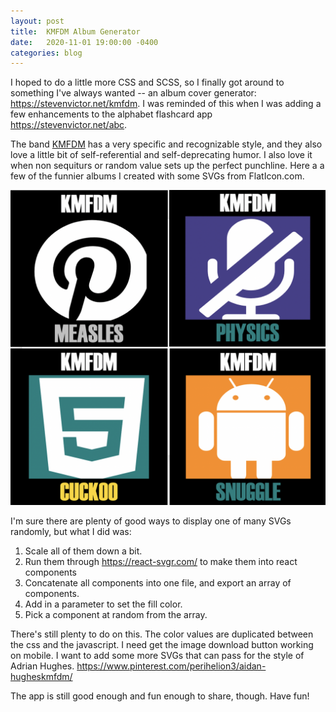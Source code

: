 ```yaml
---
layout: post
title:  KMFDM Album Generator
date:   2020-11-01 19:00:00 -0400
categories: blog
---
```


I hoped to do a little more CSS and SCSS, so I finally got
around to something I've always wanted  -- an album cover
generator: <https://stevenvictor.net/kmfdm>.  I was reminded of
this when I was adding a few enhancements to the alphabet flashcard app <https://stevenvictor.net/abc>.  

The band [KMFDM](https://kmfdm.net)  has a very specific and recognizable style,
and they also love a little bit of self-referential
and self-deprecating humor.  I also love it when non sequiturs or random value sets up the perfect punchline. Here a a few of the funnier albums I created with some SVGs
from FlatIcon.com.

![Albums](/assets/images/albums.png)

I'm sure there are plenty of good ways to display one of many SVGs randomly, but what I did was:

1.  Scale all of them down a bit.
2.  Run them through <https://react-svgr.com/> to make them into react components
3.  Concatenate all components into one file, and export an array of components.
4.  Add in a parameter to set the fill color.
5.  Pick a component at random from the array.

There's still plenty to do on this.  The color values are duplicated between the css and the javascript.  I need get the image download button working on mobile.  I want to add some more SVGs that can pass for the style of Adrian Hughes.
<https://www.pinterest.com/perihelion3/aidan-hugheskmfdm/>

The app is still good enough and fun enough to share, though.
Have fun!
